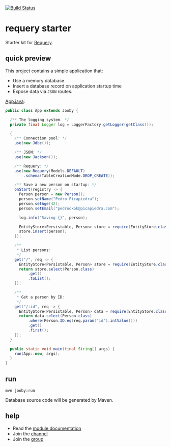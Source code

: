 [![Build Status](https://travis-ci.org/jooby-project/requery-starter.svg?branch=master)](https://travis-ci.org/jooby-project/requery-starter)
# requery starter

Starter kit for [Requery](https://github.com/requery/requery).

## quick preview

This project contains a simple application that:

* Use a memory database
* Insert a database record on application startup time
* Expose data via `JSON` routes.

[App.java](https://github.com/jooby-project/requery-starter/blob/master/src/main/java/starter/requery/App.java):

```java
public class App extends Jooby {

  /** The logging system. */
  private final Logger log = LoggerFactory.getLogger(getClass());

  {
    /** Connection pool: */
    use(new Jdbc());

    /** JSON: */
    use(new Jackson());

    /** Requery: */
    use(new Requery(Models.DEFAULT)
        .schema(TableCreationMode.DROP_CREATE));

    /** Save a new person on startup: */
    onStart(registry -> {
      Person person = new Person();
      person.setName("Pedro Picapiedra");
      person.setAge(42);
      person.setEmail("pedrookok@picapiedra.com");

      log.info("Saving {}", person);

      EntityStore<Persistable, Person> store = require(EntityStore.class);
      store.insert(person);
    });

    /**
     * List persons:
     */
    get("/", req -> {
      EntityStore<Persistable, Person> store = require(EntityStore.class);
      return store.select(Person.class)
          .get()
          .toList();
    });

    /**
     * Get a person by ID:
     */
    get("/:id", req -> {
      EntityStore<Persistable, Person> data = require(EntityStore.class);
      return data.select(Person.class)
          .where(Person.ID.eq(req.param("id").intValue()))
          .get()
          .first();
    });
  }

  public static void main(final String[] args) {
    run(App::new, args);
  }
}

```

## run

    mvn jooby:run

Database source code will be generated by Maven.

## help

* Read the [module documentation](http://jooby.org/doc/requery)
* Join the [channel](https://gitter.im/jooby-project/jooby)
* Join the [group](https://groups.google.com/forum/#!forum/jooby-project)
